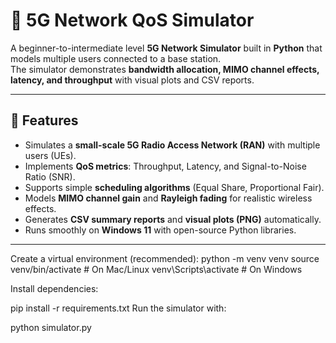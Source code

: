 # 📡 5G Network QoS Simulator

A beginner-to-intermediate level **5G Network Simulator** built in **Python** that models multiple users connected to a base station.  
The simulator demonstrates **bandwidth allocation, MIMO channel effects, latency, and throughput** with visual plots and CSV reports.  

---

## 🚀 Features
- Simulates a **small-scale 5G Radio Access Network (RAN)** with multiple users (UEs).
- Implements **QoS metrics**: Throughput, Latency, and Signal-to-Noise Ratio (SNR).
- Supports simple **scheduling algorithms** (Equal Share, Proportional Fair).
- Models **MIMO channel gain** and **Rayleigh fading** for realistic wireless effects.
- Generates **CSV summary reports** and **visual plots (PNG)** automatically.
- Runs smoothly on **Windows 11** with open-source Python libraries.

---


Create a virtual environment (recommended):
python -m venv venv
source venv/bin/activate   # On Mac/Linux
venv\Scripts\activate      # On Windows

Install dependencies:

pip install -r requirements.txt
Run the simulator with:

python simulator.py
